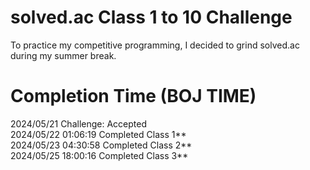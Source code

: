 # solved.ac Class 1 to 10 Challenge

To practice my competitive programming, I decided to grind solved.ac during my summer break.

# Completion Time (BOJ TIME)

2024/05/21 Challenge: Accepted\
2024/05/22 01:06:19 Completed Class 1**\
2024/05/23 04:30:58 Completed Class 2**\
2024/05/25 18:00:16 Completed Class 3**
